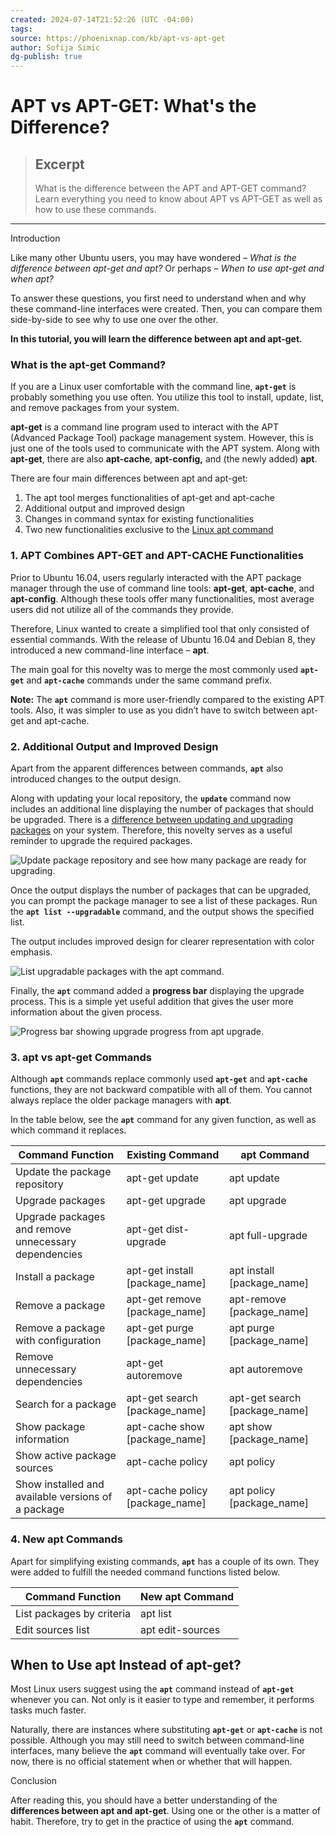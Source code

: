 ```yaml
---
created: 2024-07-14T21:52:26 (UTC -04:00)
tags: 
source: https://phoenixnap.com/kb/apt-vs-apt-get
author: Sofija Simic
dg-publish: true
---
```


# APT vs APT-GET: What's the Difference?

> ## Excerpt
> What is the difference between the APT and APT-GET command? Learn everything you need to know about APT vs APT-GET as well as how to use these commands.

---
Introduction

Like many other Ubuntu users, you may have wondered – _What is the difference between apt-get and apt?_ Or perhaps – _When to use apt-get and when apt?_

To answer these questions, you first need to understand when and why these command-line interfaces were created. Then, you can compare them side-by-side to see why to use one over the other.

**In this tutorial, you will learn the difference between apt and apt-get.**


### What is the apt-get Command?

If you are a Linux user comfortable with the command line, **`apt-get`** is probably something you use often. You utilize this tool to install, update, list, and remove packages from your system.

**apt-get** is a command line program used to interact with the APT (Advanced Package Tool) package management system. However, this is just one of the tools used to communicate with the APT system. Along with **apt-get**, there are also **apt-cache**, **apt-config,** and (the newly added) **apt**.

There are four main differences between apt and apt-get:

1.  The apt tool merges functionalities of apt-get and apt-cache
2.  Additional output and improved design
3.  Changes in command syntax for existing functionalities
4.  Two new functionalities exclusive to the [Linux apt command](https://phoenixnap.com/kb/apt-linux)

### 1\. APT Combines APT-GET and APT-CACHE Functionalities

Prior to Ubuntu 16.04, users regularly interacted with the APT package manager through the use of command line tools: **apt-get**, **apt-cache**, and **apt-config**. Although these tools offer many functionalities, most average users did not utilize all of the commands they provide.

Therefore, Linux wanted to create a simplified tool that only consisted of essential commands. With the release of Ubuntu 16.04 and Debian 8, they introduced a new command-line interface – **apt**.

The main goal for this novelty was to merge the most commonly used **`apt-get`** and **`apt-cache`** commands under the same command prefix.

**Note:** The **`apt`** command is more user-friendly compared to the existing APT tools. Also, it was simpler to use as you didn’t have to switch between apt-get and apt-cache.

### 2\. Additional Output and Improved Design

Apart from the apparent differences between commands, **`apt`** also introduced changes to the output design.

Along with updating your local repository, the **`update`** command now includes an additional line displaying the number of packages that should be upgraded. There is a [difference between updating and upgrading packages](https://phoenixnap.com/kb/how-to-use-apt-get-commands#htoc-what-is-the-difference-between-update-and-upgrade) on your system. Therefore, this novelty serves as a useful reminder to upgrade the required packages.

![Update package repository and see how many package are ready for upgrading.](https://phoenixnap.com/kb/wp-content/uploads/2021/04/apt-update-command.jpg)

Once the output displays the number of packages that can be upgraded, you can prompt the package manager to see a list of these packages. Run the **`apt list --upgradable`** command, and the output shows the specified list.

The output includes improved design for clearer representation with color emphasis.

![List upgradable packages with the apt command.](https://phoenixnap.com/kb/wp-content/uploads/2021/04/apt-command-for-listing-upgradable-packages.jpg)

Finally, the **`apt`** command added a **progress bar** displaying the upgrade process. This is a simple yet useful addition that gives the user more information about the given process.

![Progress bar showing upgrade progress from apt upgrade.](https://phoenixnap.com/kb/wp-content/uploads/2021/04/progress-bar-for-apt-upgrade.jpg)

### 3\. apt vs apt-get Commands 

Although **`apt`** commands replace commonly used **`apt-get`** and **`apt-cache`** functions, they are not backward compatible with all of them. You cannot always replace the older package managers with **apt**.

In the table below, see the **`apt`** command for any given function, as well as which command it replaces.

| Command Function | Existing Command | apt Command |
| --- | --- | --- |
| Update the package repository | apt-get update | apt update |
| Upgrade packages | apt-get upgrade | apt upgrade |
| Upgrade packages and remove unnecessary dependencies | apt-get dist-upgrade | apt full-upgrade |
| Install a package | apt-get install \[package\_name\] | apt install \[package\_name\] |
| Remove a package | apt-get remove \[package\_name\] | apt-remove \[package\_name\] |
| Remove a package with configuration | apt-get purge \[package\_name\] | apt purge \[package\_name\] |
| Remove unnecessary dependencies | apt-get autoremove | apt autoremove |
| Search for a package | apt-get search \[package\_name\] | apt-get search \[package\_name\] |
| Show package information | apt-cache show \[package\_name\] | apt show \[package\_name\] |
| Show active package sources | apt-cache policy | apt policy |
| Show installed and available versions of a package | apt-cache policy \[package\_name\] | apt policy \[package\_name\] |

### 4\. New apt Commands

Apart for simplifying existing commands, **`apt`** has a couple of its own. They were added to fulfill the needed command functions listed below.

| Command Function | New apt Command |
| --- | --- |
| List packages by criteria | apt list |
| Edit sources list | apt edit-sources |

## When to Use apt Instead of apt-get?

Most Linux users suggest using the **`apt`** command instead of **`apt-get`** whenever you can. Not only is it easier to type and remember, it performs tasks much faster.

Naturally, there are instances where substituting **`apt-get`** or **`apt-cache`** is not possible. Although you may still need to switch between command-line interfaces, many believe the **`apt`** command will eventually take over. For now, there is no official statement when or whether that will happen.

Conclusion

After reading this, you should have a better understanding of the **differences between apt and apt-get**. Using one or the other is a matter of habit. Therefore, try to get in the practice of using the **`apt`** command.
